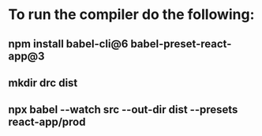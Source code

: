 # To run the compiler do the following:

## npm install babel-cli@6 babel-preset-react-app@3
## mkdir drc dist
## npx babel --watch src --out-dir dist --presets react-app/prod
